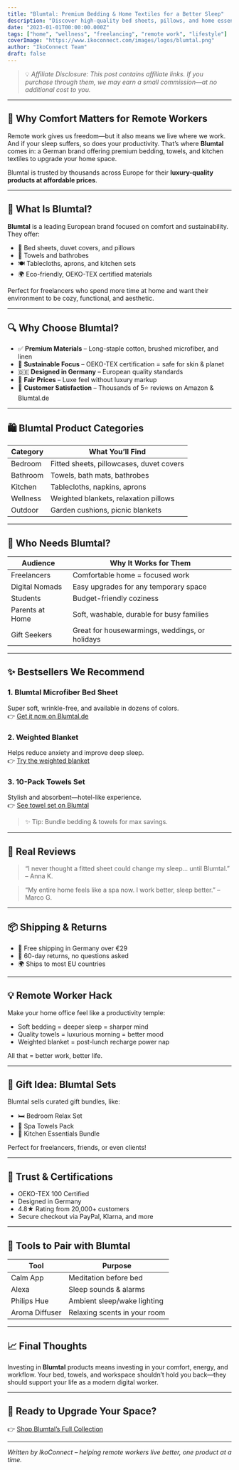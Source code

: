 ```yaml
---
title: "Blumtal: Premium Bedding & Home Textiles for a Better Sleep"
description: "Discover high-quality bed sheets, pillows, and home essentials from Blumtal. Designed for comfort, trusted by thousands. Here's why freelancers love it."
date: "2023-01-01T00:00:00.000Z"
tags: ["home", "wellness", "freelancing", "remote work", "lifestyle"]
coverImage: "https://www.ikoconnect.com/images/logos/blumtal.png"
author: "IkoConnect Team"
draft: false
---
```


> 💡 *Affiliate Disclosure: This post contains affiliate links. If you purchase through them, we may earn a small commission—at no additional cost to you.*

---

## 🛌 Why Comfort Matters for Remote Workers

Remote work gives us freedom—but it also means we live where we work. And if your sleep suffers, so does your productivity. That’s where **Blumtal** comes in: a German brand offering premium bedding, towels, and kitchen textiles to upgrade your home space.

Blumtal is trusted by thousands across Europe for their **luxury-quality products at affordable prices**.

---

## 🏡 What Is Blumtal?

**Blumtal** is a leading European brand focused on comfort and sustainability. They offer:

- 🌙 Bed sheets, duvet covers, and pillows
- 🛁 Towels and bathrobes
- 🍽️ Tablecloths, aprons, and kitchen sets
- 🌍 Eco-friendly, OEKO-TEX certified materials

Perfect for freelancers who spend more time at home and want their environment to be cozy, functional, and aesthetic.

---

## 🔍 Why Choose Blumtal?

- ✅ **Premium Materials** – Long-staple cotton, brushed microfiber, and linen
- 🌿 **Sustainable Focus** – OEKO-TEX certification = safe for skin & planet
- 🇩🇪 **Designed in Germany** – European quality standards
- 💸 **Fair Prices** – Luxe feel without luxury markup
- 💯 **Customer Satisfaction** – Thousands of 5⭐ reviews on Amazon & Blumtal.de

---

## 🛍️ Blumtal Product Categories

| Category      | What You’ll Find                                 |
|---------------|--------------------------------------------------|
| Bedroom       | Fitted sheets, pillowcases, duvet covers         |
| Bathroom      | Towels, bath mats, bathrobes                     |
| Kitchen       | Tablecloths, napkins, aprons                     |
| Wellness      | Weighted blankets, relaxation pillows            |
| Outdoor       | Garden cushions, picnic blankets                 |

---

## 🧘 Who Needs Blumtal?

| Audience         | Why It Works for Them                          |
|------------------|------------------------------------------------|
| Freelancers       | Comfortable home = focused work               |
| Digital Nomads    | Easy upgrades for any temporary space         |
| Students          | Budget-friendly coziness                      |
| Parents at Home   | Soft, washable, durable for busy families     |
| Gift Seekers      | Great for housewarmings, weddings, or holidays|

---

## ✨ Bestsellers We Recommend

### 1. Blumtal Microfiber Bed Sheet  
Super soft, wrinkle-free, and available in dozens of colors.  
👉 [Get it now on Blumtal.de](https://www.awin1.com/cread.php?awinmid=XYZ&awinaffid=YOUR_ID&clickref=blumtal1)

### 2. Weighted Blanket  
Helps reduce anxiety and improve deep sleep.  
👉 [Try the weighted blanket](https://www.awin1.com/cread.php?awinmid=XYZ&awinaffid=YOUR_ID&clickref=blumtal2)

### 3. 10-Pack Towels Set  
Stylish and absorbent—hotel-like experience.  
👉 [See towel set on Blumtal](https://www.awin1.com/cread.php?awinmid=XYZ&awinaffid=YOUR_ID&clickref=blumtal3)

> ✨ Tip: Bundle bedding & towels for max savings.

---

## 🌟 Real Reviews

> “I never thought a fitted sheet could change my sleep... until Blumtal.” – Anna K.

> “My entire home feels like a spa now. I work better, sleep better.” – Marco G.

---

## 📦 Shipping & Returns

- 🚚 Free shipping in Germany over €29
- 🔁 60-day returns, no questions asked
- 🌍 Ships to most EU countries

---

## 💡 Remote Worker Hack

Make your home office feel like a productivity temple:  
- Soft bedding = deeper sleep = sharper mind  
- Quality towels = luxurious morning = better mood  
- Weighted blanket = post-lunch recharge power nap

All that = better work, better life.

---

## 🎁 Gift Idea: Blumtal Sets

Blumtal sells curated gift bundles, like:

- 🛏️ Bedroom Relax Set  
- 🛁 Spa Towels Pack  
- 🧺 Kitchen Essentials Bundle  

Perfect for freelancers, friends, or even clients!

---

## 🔐 Trust & Certifications

- OEKO-TEX 100 Certified  
- Designed in Germany  
- 4.8★ Rating from 20,000+ customers  
- Secure checkout via PayPal, Klarna, and more

---

## 🧰 Tools to Pair with Blumtal

| Tool         | Purpose                         |
|--------------|---------------------------------|
| Calm App     | Meditation before bed           |
| Alexa        | Sleep sounds & alarms           |
| Philips Hue  | Ambient sleep/wake lighting     |
| Aroma Diffuser | Relaxing scents in your room  |

---

## 📈 Final Thoughts

Investing in **Blumtal** products means investing in your comfort, energy, and workflow. Your bed, towels, and workspace shouldn’t hold you back—they should support your life as a modern digital worker.

---

## 🔗 Ready to Upgrade Your Space?

👉 [Shop Blumtal’s Full Collection](https://www.awin1.com/cread.php?awinmid=XYZ&awinaffid=YOUR_ID&clickref=blumtalmain)

---

*Written by IkoConnect – helping remote workers live better, one product at a time.*
